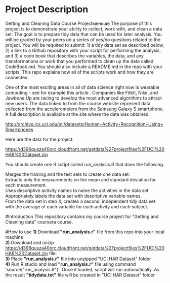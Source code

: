 # Project Description
Getting and Cleaning Data Course Projectменьше 
The purpose of this project is to demonstrate your ability to collect, work with, and clean a data set. The goal is to prepare tidy data that can be used for later analysis. You will be graded by your peers on a series of yes/no questions related to the project. You will be required to submit: 1) a tidy data set as described below, 2) a link to a Github repository with your script for performing the analysis, and 3) a code book that describes the variables, the data, and any transformations or work that you performed to clean up the data called CodeBook.md. You should also include a README.md in the repo with your scripts. This repo explains how all of the scripts work and how they are connected.

One of the most exciting areas in all of data science right now is wearable computing - see for example this article . Companies like Fitbit, Nike, and Jawbone Up are racing to develop the most advanced algorithms to attract new users. The data linked to from the course website represent data collected from the accelerometers from the Samsung Galaxy S smartphone. A full description is available at the site where the data was obtained:</br>

http://archive.ics.uci.edu/ml/datasets/Human+Activity+Recognition+Using+Smartphones

Here are the data for the project:</br>

https://d396qusza40orc.cloudfront.net/getdata%2Fprojectfiles%2FUCI%20HAR%20Dataset.zip

You should create one R script called run_analysis.R that does the following.</br>

Merges the training and the test sets to create one data set.</br>
Extracts only the measurements on the mean and standard deviation for each measurement.</br>
Uses descriptive activity names to name the activities in the data set</br>
Appropriately labels the data set with descriptive variable names.</br>
From the data set in step 4, creates a second, independent tidy data set with the average of each variable for each activity and each subject.

#Introduction
This repository contains my course project for "Getting and Cleaning data" coursera course.

#How to use
<b>1)</b> Download <b>"run_analysis.r"</b> file from this repo into your local machine</br>
<b>2)</b> Download and unzip https://d396qusza40orc.cloudfront.net/getdata%2Fprojectfiles%2FUCI%20HAR%20Dataset.zip file.</br>
<b>3)</b> Place <b>"run_analysis.r"</b> file into unzipped "UCI HAR Dataset" folder</br>
<b>4)</b> Run R studio and load <b>"run_analysis.r"</b> file using command 'source("run_analysis.R")'. Once it loaded, script will run automatically. As the result <b>"tidydata.txt"</b> file will be created in "UCI HAR Dataset" folder
